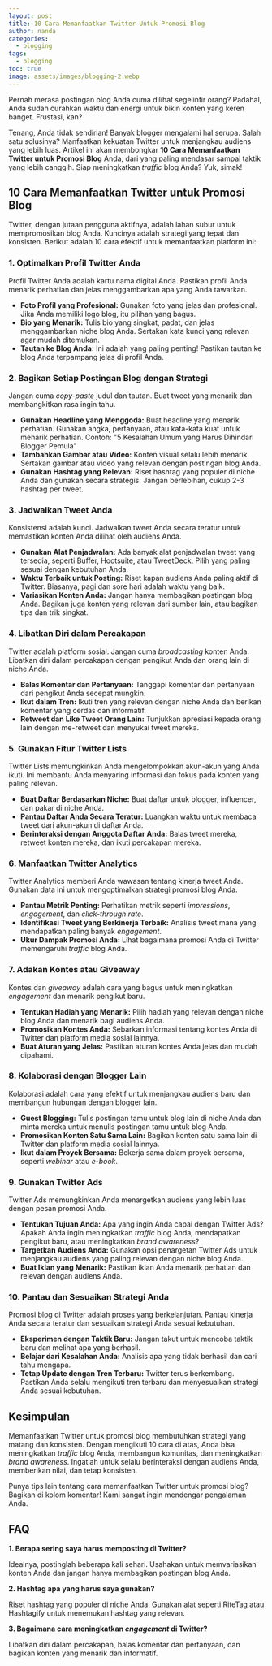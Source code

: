 ```yaml
---
layout: post
title: 10 Cara Memanfaatkan Twitter Untuk Promosi Blog
author: nanda
categories:
  - blogging
tags:
  - blogging
toc: true
image: assets/images/blogging-2.webp
---
```



Pernah merasa postingan blog Anda cuma dilihat segelintir orang? Padahal, Anda sudah curahkan waktu dan energi untuk bikin konten yang keren banget. Frustasi, kan?

Tenang, Anda tidak sendirian! Banyak blogger mengalami hal serupa. Salah satu solusinya? Manfaatkan kekuatan Twitter untuk menjangkau audiens yang lebih luas. Artikel ini akan membongkar **10 Cara Memanfaatkan Twitter untuk Promosi Blog** Anda, dari yang paling mendasar sampai taktik yang lebih canggih. Siap meningkatkan _traffic_ blog Anda? Yuk, simak!

## 10 Cara Memanfaatkan Twitter untuk Promosi Blog

Twitter, dengan jutaan pengguna aktifnya, adalah lahan subur untuk mempromosikan blog Anda. Kuncinya adalah strategi yang tepat dan konsisten. Berikut adalah 10 cara efektif untuk memanfaatkan platform ini:

### 1\. Optimalkan Profil Twitter Anda

Profil Twitter Anda adalah kartu nama digital Anda. Pastikan profil Anda menarik perhatian dan jelas menggambarkan apa yang Anda tawarkan.

- **Foto Profil yang Profesional:** Gunakan foto yang jelas dan profesional. Jika Anda memiliki logo blog, itu pilihan yang bagus.
- **Bio yang Menarik:** Tulis bio yang singkat, padat, dan jelas menggambarkan niche blog Anda. Sertakan kata kunci yang relevan agar mudah ditemukan.
- **Tautan ke Blog Anda:** Ini adalah yang paling penting! Pastikan tautan ke blog Anda terpampang jelas di profil Anda.

### 2\. Bagikan Setiap Postingan Blog dengan Strategi

Jangan cuma _copy-paste_ judul dan tautan. Buat tweet yang menarik dan membangkitkan rasa ingin tahu.

- **Gunakan Headline yang Menggoda:** Buat headline yang menarik perhatian. Gunakan angka, pertanyaan, atau kata-kata kuat untuk menarik perhatian. Contoh: "5 Kesalahan Umum yang Harus Dihindari Blogger Pemula"
- **Tambahkan Gambar atau Video:** Konten visual selalu lebih menarik. Sertakan gambar atau video yang relevan dengan postingan blog Anda.
- **Gunakan Hashtag yang Relevan:** Riset hashtag yang populer di niche Anda dan gunakan secara strategis. Jangan berlebihan, cukup 2-3 hashtag per tweet.

### 3\. Jadwalkan Tweet Anda

Konsistensi adalah kunci. Jadwalkan tweet Anda secara teratur untuk memastikan konten Anda dilihat oleh audiens Anda.

- **Gunakan Alat Penjadwalan:** Ada banyak alat penjadwalan tweet yang tersedia, seperti Buffer, Hootsuite, atau TweetDeck. Pilih yang paling sesuai dengan kebutuhan Anda.
- **Waktu Terbaik untuk Posting:** Riset kapan audiens Anda paling aktif di Twitter. Biasanya, pagi dan sore hari adalah waktu yang baik.
- **Variasikan Konten Anda:** Jangan hanya membagikan postingan blog Anda. Bagikan juga konten yang relevan dari sumber lain, atau bagikan tips dan trik singkat.

### 4\. Libatkan Diri dalam Percakapan

Twitter adalah platform sosial. Jangan cuma _broadcasting_ konten Anda. Libatkan diri dalam percakapan dengan pengikut Anda dan orang lain di niche Anda.

- **Balas Komentar dan Pertanyaan:** Tanggapi komentar dan pertanyaan dari pengikut Anda secepat mungkin.
- **Ikut dalam Tren:** Ikuti tren yang relevan dengan niche Anda dan berikan komentar yang cerdas dan informatif.
- **Retweet dan Like Tweet Orang Lain:** Tunjukkan apresiasi kepada orang lain dengan me-retweet dan menyukai tweet mereka.

### 5\. Gunakan Fitur Twitter Lists

Twitter Lists memungkinkan Anda mengelompokkan akun-akun yang Anda ikuti. Ini membantu Anda menyaring informasi dan fokus pada konten yang paling relevan.

- **Buat Daftar Berdasarkan Niche:** Buat daftar untuk blogger, influencer, dan pakar di niche Anda.
- **Pantau Daftar Anda Secara Teratur:** Luangkan waktu untuk membaca tweet dari akun-akun di daftar Anda.
- **Berinteraksi dengan Anggota Daftar Anda:** Balas tweet mereka, retweet konten mereka, dan ikuti percakapan mereka.

### 6\. Manfaatkan Twitter Analytics

Twitter Analytics memberi Anda wawasan tentang kinerja tweet Anda. Gunakan data ini untuk mengoptimalkan strategi promosi blog Anda.

- **Pantau Metrik Penting:** Perhatikan metrik seperti _impressions_, _engagement_, dan _click-through rate_.
- **Identifikasi Tweet yang Berkinerja Terbaik:** Analisis tweet mana yang mendapatkan paling banyak _engagement_.
- **Ukur Dampak Promosi Anda:** Lihat bagaimana promosi Anda di Twitter memengaruhi _traffic_ blog Anda.

### 7\. Adakan Kontes atau Giveaway

Kontes dan _giveaway_ adalah cara yang bagus untuk meningkatkan _engagement_ dan menarik pengikut baru.

- **Tentukan Hadiah yang Menarik:** Pilih hadiah yang relevan dengan niche blog Anda dan menarik bagi audiens Anda.
- **Promosikan Kontes Anda:** Sebarkan informasi tentang kontes Anda di Twitter dan platform media sosial lainnya.
- **Buat Aturan yang Jelas:** Pastikan aturan kontes Anda jelas dan mudah dipahami.

### 8\. Kolaborasi dengan Blogger Lain

Kolaborasi adalah cara yang efektif untuk menjangkau audiens baru dan membangun hubungan dengan blogger lain.

- **Guest Blogging:** Tulis postingan tamu untuk blog lain di niche Anda dan minta mereka untuk menulis postingan tamu untuk blog Anda.
- **Promosikan Konten Satu Sama Lain:** Bagikan konten satu sama lain di Twitter dan platform media sosial lainnya.
- **Ikut dalam Proyek Bersama:** Bekerja sama dalam proyek bersama, seperti _webinar_ atau _e-book_.

### 9\. Gunakan Twitter Ads

Twitter Ads memungkinkan Anda menargetkan audiens yang lebih luas dengan pesan promosi Anda.

- **Tentukan Tujuan Anda:** Apa yang ingin Anda capai dengan Twitter Ads? Apakah Anda ingin meningkatkan _traffic_ blog Anda, mendapatkan pengikut baru, atau meningkatkan _brand awareness_?
- **Targetkan Audiens Anda:** Gunakan opsi penargetan Twitter Ads untuk menjangkau audiens yang paling relevan dengan niche blog Anda.
- **Buat Iklan yang Menarik:** Pastikan iklan Anda menarik perhatian dan relevan dengan audiens Anda.

### 10\. Pantau dan Sesuaikan Strategi Anda

Promosi blog di Twitter adalah proses yang berkelanjutan. Pantau kinerja Anda secara teratur dan sesuaikan strategi Anda sesuai kebutuhan.

- **Eksperimen dengan Taktik Baru:** Jangan takut untuk mencoba taktik baru dan melihat apa yang berhasil.
- **Belajar dari Kesalahan Anda:** Analisis apa yang tidak berhasil dan cari tahu mengapa.
- **Tetap Update dengan Tren Terbaru:** Twitter terus berkembang. Pastikan Anda selalu mengikuti tren terbaru dan menyesuaikan strategi Anda sesuai kebutuhan.

## Kesimpulan

Memanfaatkan Twitter untuk promosi blog membutuhkan strategi yang matang dan konsisten. Dengan mengikuti 10 cara di atas, Anda bisa meningkatkan _traffic_ blog Anda, membangun komunitas, dan meningkatkan _brand awareness_. Ingatlah untuk selalu berinteraksi dengan audiens Anda, memberikan nilai, dan tetap konsisten.

Punya tips lain tentang cara memanfaatkan Twitter untuk promosi blog? Bagikan di kolom komentar! Kami sangat ingin mendengar pengalaman Anda.

## FAQ

**1\. Berapa sering saya harus memposting di Twitter?**

Idealnya, postinglah beberapa kali sehari. Usahakan untuk memvariasikan konten Anda dan jangan hanya membagikan postingan blog Anda.

**2\. Hashtag apa yang harus saya gunakan?**

Riset hashtag yang populer di niche Anda. Gunakan alat seperti RiteTag atau Hashtagify untuk menemukan hashtag yang relevan.

**3\. Bagaimana cara meningkatkan _engagement_ di Twitter?**

Libatkan diri dalam percakapan, balas komentar dan pertanyaan, dan bagikan konten yang menarik dan informatif.
